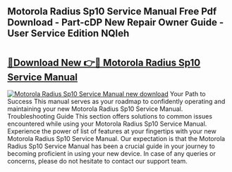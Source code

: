 ## Motorola Radius Sp10 Service Manual Free Pdf Download - Part-cDP New Repair Owner Guide - User Service Edition NQIeh

# <h2><a href="http://bc77815.oget.top/?id=Motorola+Radius+Sp10+Service+Manual">🔗Download New 👉🔴 Motorola Radius Sp10 Service Manual</a></h2>

[![Motorola Radius Sp10 Service Manual new download](https://i.imgur.com/5g1atiW.png)](http://bc77815.oget.top/?id=Motorola+Radius+Sp10+Service+Manual)
Your Path to Success This manual serves as your roadmap to confidently operating and maintaining your new Motorola Radius Sp10 Service Manual. Troubleshooting Guide This section offers solutions to common issues encountered while using your Motorola Radius Sp10 Service Manual. Experience the power of list of features at your fingertips with your new Motorola Radius Sp10 Service Manual. Our expectation is that the Motorola Radius Sp10 Service Manual has been a crucial guide in your journey to becoming proficient in using your new device. In case of any queries or concerns, please do not hesitate to contact our support team.
